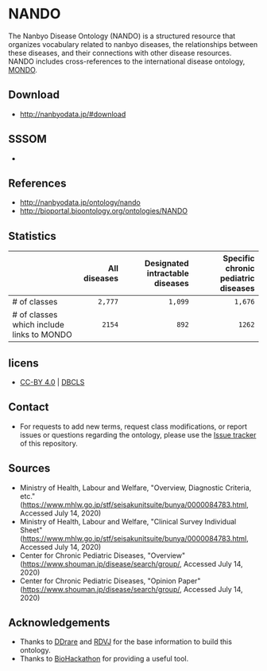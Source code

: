 # NANDO 
The Nanbyo Disease Ontology (NANDO) is a structured resource that organizes vocabulary related to nanbyo diseases, the relationships between these diseases, and their connections with other disease resources. NANDO includes cross-references to the international disease ontology, <a href="https://github.com/monarch-initiative/mondo">MONDO</a>.


## Download
- http://nanbyodata.jp/#download


## SSSOM
- 


## References
- http://nanbyodata.jp/ontology/nando
- http://bioportal.bioontology.org/ontologies/NANDO


## Statistics
|| All diseases | Designated intractable diseases | Specific chronic pediatric diseases |
| --- | ---: | ---: | ---: |
| # of classes | `2,777` | `1,099` | `1,676` |
| # of classes which include links to MONDO | `2154` | `892` | `1262` |


## licens
- <a href="https://creativecommons.org/licenses/by/4.0/deed.ja">CC-BY 4.0</a> | <a href="http://dbcls.rois.ac.jp">DBCLS</a>


## Contact
- For requests to add new terms, request class modifications, or report issues or questions regarding the ontology, please use the [Issue tracker](https://github.com/aidrd/nando/issues) of this repository.

  
## Sources
- Ministry of Health, Labour and Welfare, "Overview, Diagnostic Criteria, etc." (https://www.mhlw.go.jp/stf/seisakunitsuite/bunya/0000084783.html, Accessed July 14, 2020)
- Ministry of Health, Labour and Welfare, "Clinical Survey Individual Sheet" (https://www.mhlw.go.jp/stf/seisakunitsuite/bunya/0000084783.html, Accessed July 14, 2020)
- Center for Chronic Pediatric Diseases, "Overview" (https://www.shouman.jp/disease/search/group/, Accessed July 14, 2020)
- Center for Chronic Pediatric Diseases, "Opinion Paper" (https://www.shouman.jp/disease/search/group/, Accessed July 14, 2020)


## Acknowledgements
- Thanks to <a href="https://ddrare.nibiohn.go.jp/">DDrare</a> and <a href="https://metadb.riken.jp/metadb/ontology/RDVJ">RDVJ</a> for the base information to build this ontology.
- Thanks to <a href="http://biohackathon.org/">BioHackathon</a> for providing a useful tool.

